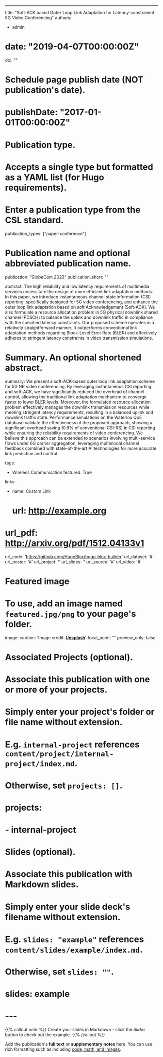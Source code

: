 ---
title: "Soft-ACK based Outer Loop Link Adaptation for Latency-constrained 5G Video Conferencing"
authors:
- admin
# date: "2019-04-07T00:00:00Z"
doi: ""

# Schedule page publish date (NOT publication's date).
# publishDate: "2017-01-01T00:00:00Z"

# Publication type.
# Accepts a single type but formatted as a YAML list (for Hugo requirements).
# Enter a publication type from the CSL standard.
publication_types: ["paper-conference"]

# Publication name and optional abbreviated publication name.
publication: "GlobeCom 2023"
publication_short: ""

abstract: The high reliability and low latency requirements of multimedia services necessitate the design of more efficient link adaptation methods. In this paper, we introduce instantaneous channel state information (CSI) reporting, specifically designed for 5G video conferencing, and enhance the outer loop link adaptation based on soft Acknowledgement (Soft-ACK). We also formulate a resource allocation problem in 5G physical downlink shared channel (PDSCH) to balance the uplink and downlink traffic in compliance with the specified latency constraints. Our proposed scheme operates in a relatively straightforward manner. It outperforms conventional link adaptation methods regarding Block-Level Error Rate (BLER) and effectively adheres to stringent latency constraints in video transmission simulations.

# Summary. An optional shortened abstract.
summary: We present a soft-ACK-based outer loop link adaptation scheme for 5G NR video conferencing. By leveraging instantaneous CSI reporting and soft-ACK, we have significantly reduced the overhead of channel control, allowing the traditional link adaptation mechanism to converge faster to lower BLER levels. Moreover, the formulated resource allocation problem effectively manages the downlink transmission resources while meeting stringent latency requirements, resulting in a balanced uplink and downlink traffic state. Performance simulations on the Waterloo QoE database validate the effectiveness of the proposed approach, showing a significant overhead saving (0.8% of conventional CSI-RS) in CSI reporting while ensuring the reliability requirements of video conferencing. We believe this approach can be extended to scenarios involving multi-service flows under 6G carrier aggregation, leveraging multimodal channel feedback combined with state-of-the-art AI technologies for more accurate link prediction and control.

tags:
- Wireless Communication
featured: True

links:
- name: Custom Link
  # url: http://example.org
# url_pdf: http://arxiv.org/pdf/1512.04133v1
url_code: 'https://github.com/HugoBlox/hugo-blox-builder'
url_dataset: '#'
url_poster: '#'
url_project: ''
url_slides: ''
url_source: '#'
url_video: '#'

# Featured image
# To use, add an image named `featured.jpg/png` to your page's folder. 
image:
  caption: 'Image credit: [**Unsplash**](https://unsplash.com/photos/s9CC2SKySJM)'
  focal_point: ""
  preview_only: false

# Associated Projects (optional).
#   Associate this publication with one or more of your projects.
#   Simply enter your project's folder or file name without extension.
#   E.g. `internal-project` references `content/project/internal-project/index.md`.
#   Otherwise, set `projects: []`.
# projects:
# - internal-project

# Slides (optional).
#   Associate this publication with Markdown slides.
#   Simply enter your slide deck's filename without extension.
#   E.g. `slides: "example"` references `content/slides/example/index.md`.
#   Otherwise, set `slides: ""`.
# slides: example
# ---

{{% callout note %}}
Create your slides in Markdown - click the *Slides* button to check out the example.
{{% /callout %}}

Add the publication's **full text** or **supplementary notes** here. You can use rich formatting such as including [code, math, and images](https://docs.hugoblox.com/content/writing-markdown-latex/).
